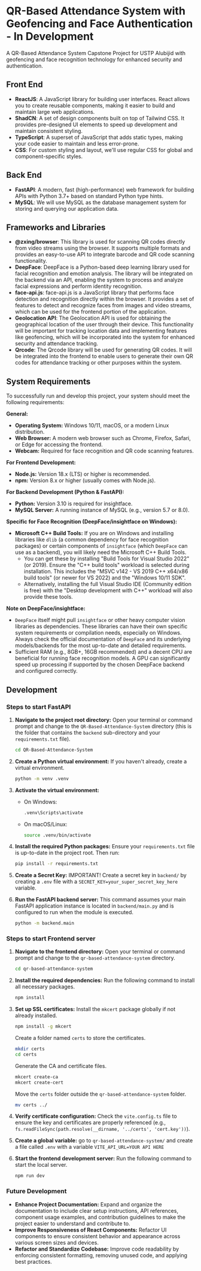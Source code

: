 # QR-Based Attendance System with Geofencing and Face Authentication - In Development

A QR-Based Attendance System Capstone Project for USTP Alubijid with geofencing and face recognition technology for enhanced security and authentication.

## Front End

- **ReactJS**: A JavaScript library for building user interfaces. React allows you to create reusable components, making it easier to build and maintain large web applications.
- **ShadCN**: A set of design components built on top of Tailwind CSS. It provides pre-designed UI elements to speed up development and maintain consistent styling.
- **TypeScript**: A superset of JavaScript that adds static types, making your code easier to maintain and less error-prone.
- **CSS**: For custom styling and layout, we'll use regular CSS for global and component-specific styles.

## Back End

- **FastAPI**: A modern, fast (high-performance) web framework for building APIs with Python 3.7+ based on standard Python type hints.
- **MySQL**: We will use MySQL as the database management system for storing and querying our application data.

## Frameworks and Libraries

- **@zxing/browser**: This library is used for scanning QR codes directly from video streams using the browser. It supports multiple formats and provides an easy-to-use API to integrate barcode and QR code scanning functionality.
- **DeepFace**: DeepFace is a Python-based deep learning library used for facial recognition and emotion analysis. The library will be integrated on the backend via an API, enabling the system to process and analyze facial expressions and perform identity recognition.
- **face-api.js**: face-api.js is a JavaScript library that performs face detection and recognition directly within the browser. It provides a set of features to detect and recognize faces from images and video streams, which can be used for the frontend portion of the application.
- **Geolocation API**: The Geolocation API is used for obtaining the geographical location of the user through their device. This functionality will be important for tracking location data and implementing features like geofencing, which will be incorporated into the system for enhanced security and attendance tracking.
- **Qrcode**: The Qrcode library will be used for generating QR codes. It will be integrated into the frontend to enable users to generate their own QR codes for attendance tracking or other purposes within the system.

## System Requirements

To successfully run and develop this project, your system should meet the following requirements:

**General:**

- **Operating System:** Windows 10/11, macOS, or a modern Linux distribution.
- **Web Browser:** A modern web browser such as Chrome, Firefox, Safari, or Edge for accessing the frontend.
- **Webcam:** Required for face recognition and QR code scanning features.

**For Frontend Development:**

- **Node.js:** Version 18.x (LTS) or higher is recommended.
- **npm:** Version 8.x or higher (usually comes with Node.js).

**For Backend Development (Python & FastAPI):**

- **Python:** Version 3.10 is required for insightface.
- **MySQL Server:** A running instance of MySQL (e.g., version 5.7 or 8.0).

**Specific for Face Recognition (DeepFace/insightface on Windows):**

- **Microsoft C++ Build Tools:** If you are on Windows and installing libraries like `dlib` (a common dependency for face recognition packages) or certain components of `insightface` (which `DeepFace` can use as a backend), you will likely need the Microsoft C++ Build Tools.
  - You can get these by installing "Build Tools for Visual Studio 2022" (or 2019). Ensure the "C++ build tools" workload is selected during installation. This includes the "MSVC v142 - VS 2019 C++ x64/x86 build tools" (or newer for VS 2022) and the "Windows 10/11 SDK".
  - Alternatively, installing the full Visual Studio IDE (Community edition is free) with the "Desktop development with C++" workload will also provide these tools.

**Note on DeepFace/insightface:**

- `DeepFace` itself might pull `insightface` or other heavy computer vision libraries as dependencies. These libraries can have their own specific system requirements or compilation needs, especially on Windows. Always check the official documentation of `DeepFace` and its underlying models/backends for the most up-to-date and detailed requirements.
- Sufficient RAM (e.g., 8GB+, 16GB recommended) and a decent CPU are beneficial for running face recognition models. A GPU can significantly speed up processing if supported by the chosen DeepFace backend and configured correctly.

## Development

### Steps to start FastAPI

1. **Navigate to the project root directory:**
   Open your terminal or command prompt and change to the `QR-Based-Attendance-System` directory (this is the folder that contains the `backend` sub-directory and your `requirements.txt` file).

   ```bash
   cd QR-Based-Attendance-System
   ```

2. **Create a Python virtual environment:**
   If you haven't already, create a virtual environment.

   ```bash
   python -m venv .venv
   ```

3. **Activate the virtual environment:**

   - On Windows:
     ```cmd
     .venv\Scripts\activate
     ```
   - On macOS/Linux:
     ```bash
     source .venv/bin/activate
     ```

4. **Install the required Python packages:**
   Ensure your `requirements.txt` file is up-to-date in the project root. Then run:

   ```bash
   pip install -r requirements.txt
   ```

5. **Create a Secret Key:**
   IMPORTANT! Create a secret key in `backend/` by creating a `.env` file with a `SECRET_KEY=your_super_secret_key_here` variable.

6. **Run the FastAPI backend server:**
   This command assumes your main FastAPI application instance is located in `backend/main.py` and is configured to run when the module is executed.

   ```bash
   python -m backend.main
   ```

### Steps to start Frontend server

1. **Navigate to the frontend directory:**
   Open your terminal or command prompt and change to the `qr-based-attendance-system` directory.

   ```bash
   cd qr-based-attendance-system
   ```

2. **Install the required dependencies:**
   Run the following command to install all necessary packages.

   ```bash
   npm install
   ```

3. **Set up SSL certificates:**
   Install the `mkcert` package globally if not already installed.

   ```bash
   npm install -g mkcert
   ```

   Create a folder named `certs` to store the certificates.

   ```bash
   mkdir certs
   cd certs
   ```

   Generate the CA and certificate files.

   ```bash
   mkcert create-ca
   mkcert create-cert
   ```

   Move the `certs` folder outside the `qr-based-attendance-system` folder.

   ```bash
   mv certs ../
   ```

4. **Verify certificate configuration:**
   Check the `vite.config.ts` file to ensure the key and certificates are properly referenced (e.g., `fs.readFileSync(path.resolve(__dirname, '../certs', 'cert.key'))`).

5. **Create a global variable:**
   go to `qr-based-attendance-system/` and create a file called `.env` with a variable `VITE_API_URL=YOUR API HERE`

6. **Start the frontend development server:**
   Run the following command to start the local server.

   ```bash
   npm run dev
   ```

### Future Development

- **Enhance Project Documentation:** Expand and organize the documentation to include clear setup instructions, API references, component usage examples, and contribution guidelines to make the project easier to understand and contribute to.
- **Improve Responsiveness of React Components:** Refactor UI components to ensure consistent behavior and appearance across various screen sizes and devices.
- **Refactor and Standardize Codebase:** Improve code readability by enforcing consistent formatting, removing unused code, and applying best practices.
